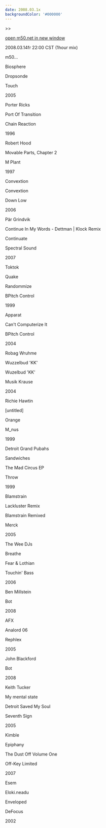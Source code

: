 ```yaml
---
date: 2008.03.1x
backgroundColor: '#000000'
---
```


\>>

[open m50.net in new window  
](http://m50.net/)

2008.03.14fr 22:00 CST (1hour mix)

m50...  

Biosphere

Dropsonde

Touch

2005

Porter Ricks

Port Of Transition

Chain Reaction

1996

Robert Hood

Movable Parts, Chapter 2

M Plant

1997

Convextion

Convextion

Down Low

2006

Pär Grindvik

Continue In My Words - Dettman | Klock Remix

Continuate

Spectral Sound

2007

Toktok

Quake

Randommize

BPitch Control

1999

Apparat

Can't Computerize It

BPitch Control

2004

Robag Wruhme

Wuzzelbud 'KK'

Wuzelbud 'KK'

Musik Krause

2004

Richie Hawtin

\[untitled\]

Orange

M\_nus

1999

Detroit Grand Pubahs

Sandwiches

The Mad Circus EP

Throw

1999

Blamstrain

Lackluster Remix

Blamstrain Remixed

Merck

2005

The Wee DJs

Breathe

Fear & Lothian

Touchin' Bass

2006

Ben Millstein

Bot

2008

AFX

Analord 06

Rephlex

2005

John Blackford

Bot

2008

Keith Tucker

My mental state

Detroit Saved My Soul

Seventh Sign

2005

Kimble

Epiphany

The Dust Off Volume One

Off-Key Limited

2007

Esem

Eloki.neadu

Enveloped

DeFocus

2002